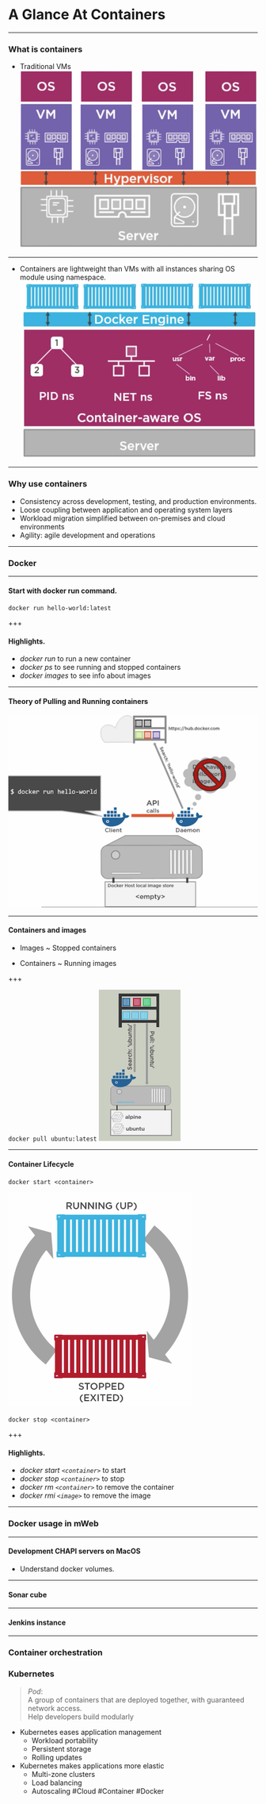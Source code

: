 # A Glance At Containers
---

### What is containers
* Traditional VMs  
![](assets/vm.png)

---

* Containers are lightweight than VMs with all instances sharing OS module using namespace.
![](assets/container.png)

--- 

### Why use containers
- Consistency across development, testing, and production environments.
- Loose coupling between application and operating system layers
- Workload migration simplified between on-premises and cloud environments
- Agility: agile development and operations

--- 

### Docker

--- 

#### Start with docker run command.

``` shell
docker run hello-world:latest
```

+++

#### Highlights.

* *docker run* to run a new container
* *docker ps* to see running and stopped containers
* *docker images* to see info about images

--- 


#### Theory of Pulling and Running containers

![](assets/docker-pulling-running.png)

--- 

#### Containers and images

- Images ~ Stopped containers

- Containers ~ Running images

+++ 

`docker pull ubuntu:latest`
![](assets/image-pulling.png)

--- 

#### Container Lifecycle

`docker start <container>` 

![](assets/lifecycle.png)

`docker stop <container>` 

+++

#### Highlights.

* *docker start `<container>`* to start
* *docker stop `<container>`* to stop
* *docker rm `<container>`* to remove the container
* *docker rmi `<image>`* to remove the image


--- 

### Docker usage in mWeb

--- 

#### Development CHAPI servers on MacOS
* Understand docker volumes.

--- 

#### Sonar cube

--- 

#### Jenkins instance

--- 

### Container orchestration
### Kubernetes
> *Pod*:   
> A group of containers that are deployed together, with guaranteed network access.  
> Help developers build modularly  
* Kubernetes eases application management
	* Workload portability
	* Persistent storage
	* Rolling updates
* Kubernetes makes applications more elastic
	* Multi-zone clusters
	* Load balancing
	* Autoscaling
#Cloud #Container #Docker
